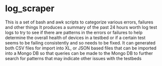 # log_scraper
This is a set of bash and awk scripts to categorize various errors, failures and other things
It produces a summary of the past 24 hours worth log test logs to try to see if there are
patterns in the errors or failures to help determine the overall health of devices in a testbed
or if a certain test seems to be failing consistently and so needs to be fixed. It can generated
both CSV files for import into XL, or JSON based files that can be imported into a Mongo DB
so that queries can be made to the Mongo DB to further search for patterns that may indicate
other issues with the testbeds
